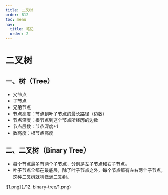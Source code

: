 ```yaml
---
title: 二叉树
order: 812
toc: menu
nav:
  title: 笔记
  order: 2
---
```


# 二叉树

## 一、树（Tree）

- 父节点
- 子节点
- 兄弟节点
- 节点高度：节点到叶子节点的最长路径（边数）
- 节点深度：根节点到这个节点所经历的边数
- 节点层数：节点深度+1
- 数高度：根节点高度

## 二、二叉树（Binary Tree）

- 每个节点最多有两个子节点，分别是左子节点和右子节点。
- 叶子节点全都在最底层，除了叶子节点之外，每个节点都有左右两个子节点，这种二叉树就叫做满二叉树。

![1.png](./12. binary-tree/1.png)
